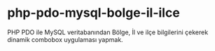 # php-pdo-mysql-bolge-il-ilce
PHP PDO ile MySQL veritabanından Bölge, İl ve ilçe bilgilerini çekerek dinamik combobox uygulaması yapmak.
